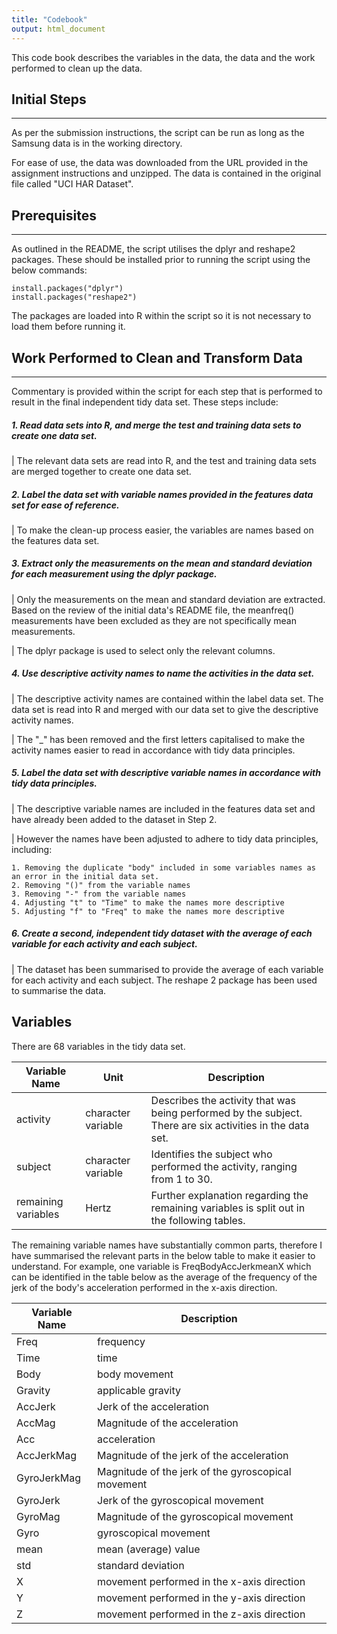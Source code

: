 ```yaml
---
title: "Codebook"
output: html_document
---
```


This code book describes the variables in the data, the data and the work performed to clean up the data.

## Initial Steps
***

As per the submission instructions, the script can be run as long as the Samsung data is in the working directory.

For ease of use, the data was downloaded from the URL provided in the assignment instructions and unzipped. The data is contained in the original file called "UCI HAR Dataset".

## Prerequisites
***

As outlined in the README, the script utilises the dplyr and reshape2 packages. These should be installed prior to running the script using the below commands:

```{r}
install.packages("dplyr")
install.packages("reshape2")
```
The packages are loaded into R within the script so it is not necessary to load them before running it.

## Work Performed to Clean and Transform Data
***
Commentary is provided within the script for each step that is performed to result in the final independent tidy data set. These steps include:  

##### *1. Read data sets into R, and merge the test and training data sets to create one data set.*

|       The relevant data sets are read into R, and the test and training data sets are merged together to create one data set.  

##### *2. Label the data set with variable names provided in the features data set for ease of reference.*

|       To make the clean-up process easier, the variables are names based on the features data set.  

##### *3. Extract only the measurements on the mean and standard deviation for each measurement using the dplyr package.*

|       Only the measurements on the mean and standard deviation are extracted. Based on the review of the initial data's README file, the meanfreq() measurements have been excluded as they are not specifically mean measurements.

|       The dplyr package is used to select only the relevant columns.  

##### *4. Use descriptive activity names to name the activities in the data set.*

|       The descriptive activity names are contained within the label data set. The data set is read into R and merged with our data set to give the descriptive activity names.

|       The "_" has been removed and the first letters capitalised to make the activity names easier to read in accordance with tidy data principles.  

##### *5. Label the data set with descriptive variable names in accordance with tidy data principles.*

|       The descriptive variable names are included in the features data set and have already been added to the dataset in Step 2. 

|       However the names have been adjusted to adhere to tidy data principles, including:

    1. Removing the duplicate "body" included in some variables names as an error in the initial data set.
    2. Removing "()" from the variable names
    3. Removing "-" from the variable names
    4. Adjusting "t" to "Time" to make the names more descriptive
    5. Adjusting "f" to "Freq" to make the names more descriptive
      
##### *6. Create a second, independent tidy dataset with the average of each variable for each activity and each subject.*

|       The dataset has been summarised to provide the average of each variable for each activity and each subject. The reshape 2 package has been used to summarise the data.  

## Variables

There are 68 variables in the tidy data set. 

Variable Name | Unit | Description
------------- | ---- | -----------
activity | character variable | Describes the activity that was being performed by the subject. There are six activities in the data set.
subject | character variable | Identifies the subject who performed the activity, ranging from 1 to 30.
remaining variables | Hertz | Further explanation regarding the remaining variables is split out in the following tables.

The remaining variable names have substantially common parts, therefore I have summarised the relevant parts in the below table to make it easier to understand. For example, one variable is FreqBodyAccJerkmeanX which can be identified in the table below as the average of the frequency of the jerk of the body's acceleration performed in the x-axis direction. 

Variable Name | Description
---|---
Freq |  frequency 
Time |  time 
Body |      body movement 
Gravity |       applicable gravity 
AccJerk | Jerk of the acceleration
AccMag | Magnitude of the acceleration
Acc | acceleration
AccJerkMag | Magnitude of the jerk of the acceleration
GyroJerkMag | Magnitude of the jerk of the gyroscopical movement
GyroJerk | Jerk of the gyroscopical movement
GyroMag | Magnitude of the gyroscopical movement
Gyro | gyroscopical movement
mean | mean (average) value
std | standard deviation
X | movement performed in the x-axis direction
Y | movement performed in the y-axis direction
Z | movement performed in the z-axis direction

